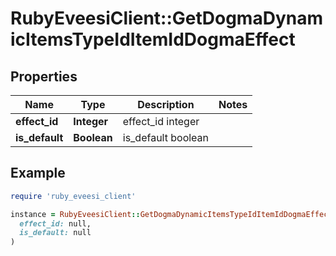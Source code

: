 # RubyEveesiClient::GetDogmaDynamicItemsTypeIdItemIdDogmaEffect

## Properties

| Name | Type | Description | Notes |
| ---- | ---- | ----------- | ----- |
| **effect_id** | **Integer** | effect_id integer |  |
| **is_default** | **Boolean** | is_default boolean |  |

## Example

```ruby
require 'ruby_eveesi_client'

instance = RubyEveesiClient::GetDogmaDynamicItemsTypeIdItemIdDogmaEffect.new(
  effect_id: null,
  is_default: null
)
```

